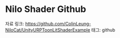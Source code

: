 # Nilo Shader Github

자료 링크: https://github.com/ColinLeung-NiloCat/UnityURPToonLitShaderExample
태그: github